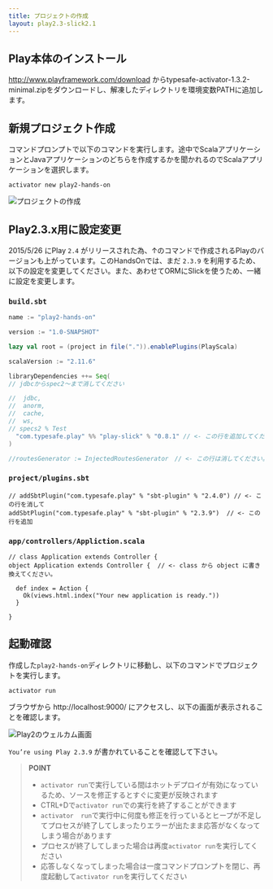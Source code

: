```yaml
---
title: プロジェクトの作成
layout: play2.3-slick2.1
---
```


## Play本体のインストール

http://www.playframework.com/download からtypesafe-activator-1.3.2-minimal.zipをダウンロードし、解凍したディレクトリを環境変数PATHに追加します。

## 新規プロジェクト作成

コマンドプロンプトで以下のコマンドを実行します。途中でScalaアプリケーションとJavaアプリケーションのどちらを作成するかを聞かれるのでScalaアプリケーションを選択します。

```
activator new play2-hands-on
```

![プロジェクトの作成](../images/play2.3-slick2.1/create_project.png)

## Play2.3.x用に設定変更

2015/5/26 にPlay `2.4` がリリースされた為、↑のコマンドで作成されるPlayのバージョンも上がっています。このHandsOnでは、まだ `2.3.9` を利用するため、以下の設定を変更してください。また、あわせてORMにSlickを使うため、一緒に設定を変更します。

### `build.sbt`

```scala
name := "play2-hands-on"

version := "1.0-SNAPSHOT"

lazy val root = (project in file(".")).enablePlugins(PlayScala)

scalaVersion := "2.11.6"

libraryDependencies ++= Seq(
// jdbcからspec2〜まで消してください

//  jdbc,
//  anorm,
//  cache,
//  ws,
// specs2 % Test
  "com.typesafe.play" %% "play-slick" % "0.8.1" // <- この行を追加してください。
)

//routesGenerator := InjectedRoutesGenerator　// <- この行は消してください。
```

### `project/plugins.sbt`

```
// addSbtPlugin("com.typesafe.play" % "sbt-plugin" % "2.4.0") // <- この行を消して
addSbtPlugin("com.typesafe.play" % "sbt-plugin" % "2.3.9")  // <- この行を追加

```

### `app/controllers/Appliction.scala`

```
// class Application extends Controller {
object Application extends Controller {  // <- class から object に書き換えてください。

  def index = Action {
    Ok(views.html.index("Your new application is ready."))
  }

}
```


## 起動確認
作成した`play2-hands-on`ディレクトリに移動し、以下のコマンドでプロジェクトを実行します。

```
activator run
```

ブラウザから http://localhost:9000/ にアクセスし、以下の画面が表示されることを確認します。

![Play2のウェルカム画面](../images/play2.3-slick2.1/welcome.png)

`You’re using Play 2.3.9` が書かれていることを確認して下さい。

> **POINT**
>
> * `activator run`で実行している間はホットデプロイが有効になっているため、ソースを修正するとすぐに変更が反映されます
> * CTRL+Dで`activator run`での実行を終了することができます
> * `activator  run`で実行中に何度も修正を行っているとヒープが不足してプロセスが終了してしまったりエラーが出たまま応答がなくなってしまう場合があります
> * プロセスが終了してしまった場合は再度`activator run`を実行してください
> * 応答しなくなってしまった場合は一度コマンドプロンプトを閉じ、再度起動して`activator run`を実行してください
